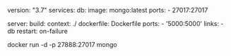 version: "3.7"
services:
  db:
    image: mongo:latest
    ports:
        - 27017:27017

  server:
    build:
      context: ./
      dockerfile: Dockerfile
    ports:
      - '5000:5000'
    links:
      - db
    restart: on-failure



docker run -d -p 27888:27017 mongo